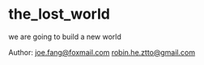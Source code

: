 the_lost_world
==============

we are going to build a new world

Author:
joe.fang@foxmail.com
robin.he.ztto@gmail.com

